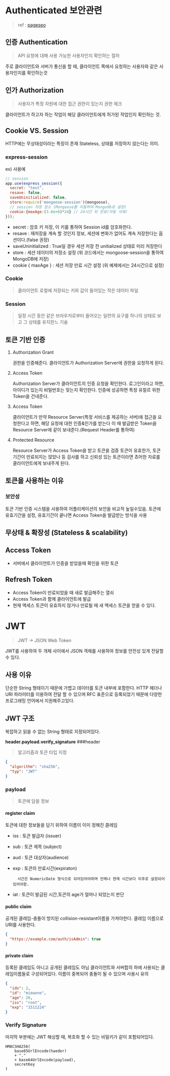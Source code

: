 # Authenticated 보안관련
> ref : [pageseo](https://gngsn.tistory.com/31)

## 인증 Authentication
> API 요청에 대해 사용 가능한 사용자인지 확인하는 절차

주로 클라이언트와 서버가 통신을 할 때, 클라이언트 쪽에서 요청하는 사용자와 같은 사용자인지를 확인하는것

## 인가 Authorization
> 사용자가 특정 자원에 대한 접근 권한이 있는지 권한 체크

클라이언트가 하고자 하는 작업이 해당 클라이언트에게 허가된 작업인지 확인하는 것.

## Cookie VS. Session

HTTP에는 무상태성이라는 특징이 존재
Stateless, 상태를 저장하지 않는다는 의미.

### express-session

ex) 사용예
```javascript
// session
app.use(express_session({
  secret: "test", 
  resave: false, 
  saveUninitialized: false,
  store:require('mongoose-session')(mongoose), 
  // session 저장 장소 (Mongoose를 이용하여 Mongodb로 설정)
  cookie:{maxAge:(3.6e+6)*24} // 24시간 뒤 만료(자동 삭제)
}));
```

- secret : 암호 키 저장, 이 키를 통하여 Session id를 암호화한다.
- resave :  재저장을 계속 할 것인지 정보, 세션에 변화가 없어도 계속 저장한다는 옵션이다.(false 권장)
- saveUninitialized : True일 경우 세션 저장 전 unitialized 상태로 미리 저장한다
- store : 세션 데이터의 저장소 설정 (위 코드에서는 mongoose-session을 통하여 MongoDB에 저장)
- cookie { maxAge } : 세션 저장 만료 시간 설정 (위 예제에서는 24시간으로 설정)
### Cookie
> 클라이언트 로컬에 저장되는 키와 값이 들어있는 작은 데이터 파일

### Session
> 일정 시간 동안 같은 브라우저로부터 들어오는 일련의 요구를 하나의 상태로 보고 그 상태를 유지한느 기술

## 토큰 기반 인증
1. Authorization Grant

   권한을 인증해준다.
   클라이언트가 Authorization Server에 권한을 요청하게 된다.
2. Access Token

   Authorization Server가 클라이언트의 인증 요청을 확인한다.
   로그인이라고 하면, 아이디가 있는지 비밀번호는 맞는지 확인한다.
   인증에 성공하면 특정 유절르 위한 Token을 건네준다.
3. Access Token

   클라이언트가 만약 Resource Server(특정 서비스를 제공하는 서버)에 접근을 요청한다고 하면, 해당 요청에 대한 인증&인가를 받는다
   이 때 발급받은 Token을 Resource Server에 같이 보내준다.(Request Header를 통하여)
4. Protected Resource

   Resource Server가 Access Token을 받고 토큰을 검증
   토큰이 유효한가, 토큰 기간이 만료되지는 않았나 등 검사를 하고 신뢰성 있는 토큰이라면 쵸어한 자료를 클라이언트에게 보내주게 된다.

## 토큰을 사용하는 이유

### 보안성
토큰 기반 인증 시스템을 사용하여 어플리케이션의 보안을 비교적 높일수있음.
토큰에 유효기간을 설정, 유효기간이 끝나면 Access Token을 발급받는 방식을 사용

## 무상태 & 확장성 (Stateless & scalability)

## Access Token

- 서버에서 클라이언트가 인증을 받았을때 확인을 위한 토큰
## Refresh Token

- Access Token이 만료되었을 때 새로 발급해주는 열쇠
- Access Token과 함께 클라이언트에 발급
- 현재 액세스 토큰이 유효하지 않거나 만료될 때 새 액세스 토큰을 얻을 수 있다.

# JWT
> JWT -> JSON Web Token

JWT를 사용하여 두 개체 사이에서 JSON 객체를 사용하여 정보를 안전성 있게 전달할 수 있다.


## 사용 이유
단순한 String 형태이기 때문에 가볍고 데이터를 토큰 내부에 포함한다.
HTTP 헤더나 URI 파라미터를 이용하여 전달 할 수 있으며 RFC 표준으로 등록되었기 때문에 다양한 프로그래밍 언어에서 지원해주고있다.

## JWT 구조
복잡하고 읽을 수 없는 String 형태로 지정되어있다.


__header.payload.verify_signature__
###header
> 알고리즘과 토큰 타입 지정
```json
{
  "algorithm": "sha256",
  "typ": "JWT"
}
```

### payload

> 토큰에 담을 정보

#### register claim

토큰에 대한 정보들을 담기 위하여 이름이 이미 정해진 클레임

- iss : 토큰 발급자 (issuer)
- sub : 토큰 제목 (subject)
- aud : 토큰 대상자(audience)
- exp : 토큰의 만료시간(expiraton) 
        
        시간은 NumericDate 형식으로 되어있어야하며 언제나 현재 시간보다 이후로 설정되어 있어야함.
- iat : 토큰이 발급된 시간,토큰의 age가 얼마나 되었는지 판단
#### public claim
공개된 클레임-충돌이 방지된 collision-resistant이름을 가져야한다.
클레임 이름으로 URI를 사용한다.
```json
{
  "https://example.com/auth/isAdmin": true
}
```

#### private claim
등록된 클레임도 아니고 공개된 클레임도 아님
클라이언트와 서버합의 하에 사용되는 클레임이름들로 구성되어있다.
이름이 중복되어 충돌이 될 수 있으며 사용시 유의

```json
{
  "idx": 2,
  "id": "miewone",
  "age": 26,
  "iss": "root",
  "exp": "1511224"
}
```

### Verify Signature
마지막 부분에는 JWT 해싱할 때, 복호화 할 수 있는 비밀키가 같이 포함되어있다.
```text
HMACSHA256(
    base65UrlEncode(haeder)
    + "."
    + base64UrlEncode(payload),
    secretKey
)
```

